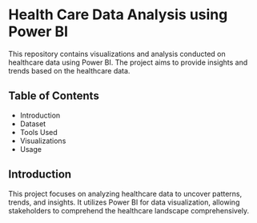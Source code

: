 # Health Care Data Analysis using Power BI
This repository contains visualizations and analysis conducted on healthcare data using Power BI. The project aims to provide insights and trends based on the healthcare data.

## Table of Contents
+ Introduction
+ Dataset
+ Tools Used
+ Visualizations
+ Usage

## Introduction
This project focuses on analyzing healthcare data to uncover patterns, trends, and insights. It utilizes Power BI for data visualization, allowing stakeholders to comprehend the healthcare landscape comprehensively.
